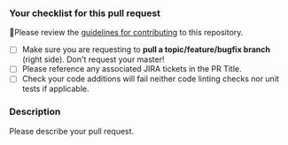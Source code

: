 ### Your checklist for this pull request
🚨Please review the [guidelines for contributing](../CONTRIBUTING.md) to this repository.

- [ ] Make sure you are requesting to **pull a topic/feature/bugfix branch** (right side). Don't request your master!
- [ ] Please reference any associated JIRA tickets in the PR Title.
- [ ] Check your code additions will fail neither code linting checks nor unit tests if applicable.

### Description
Please describe your pull request.
